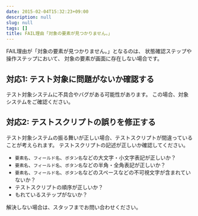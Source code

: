 ```yaml
---
date: 2015-02-04T15:32:23+09:00
description: null
slug: null
tags: []
title: FAIL理由「対象の要素が見つかりません。」
---
```



FAIL理由が「対象の要素が見つかりません。」となるのは、
状態確認ステップや操作ステップにおいて、
対象の要素が画面に存在しない場合です。

## 対応1: テスト対象に問題がないか確認する

テスト対象システムに不具合やバグがある可能性があります。
この場合、対象システムをご確認ください。

## 対応2: テストスクリプトの誤りを修正する

テスト対象システムの振る舞いが正しい場合、テストスクリプトが間違っていることが考えられます。
テストスクリプトの記述が正しいか確認してください。

* `要素名`、`フィールド名`、`ボタン名`などの大文字・小文字表記が正しいか？
* `要素名`、`フィールド名`、`ボタン名`などの半角・全角表記が正しいか？
* `要素名`、`フィールド名`、`ボタン名`などのスペースなどの不可視文字が含まれていないか？
* テストスクリプトの順序が正しいか？
* もれているステップがないか？

解決しない場合は、スタッフまでお問い合わせください。

